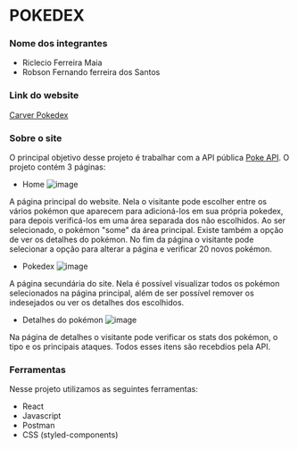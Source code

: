 # POKEDEX

### Nome dos integrantes

- Riclecio Ferreira Maia
- Robson Fernando ferreira dos Santos

### Link do website
[Carver Pokedex](carver-pokedex4.surge.sh)

### Sobre o site
O principal objetivo desse projeto é trabalhar com a API pública [Poke API](https://pokeapi.co).
O projeto contém 3 páginas:

* Home
![image](https://user-images.githubusercontent.com/86332847/148667721-c027d25b-aceb-435d-9f9c-fa3536d502df.png)

A página principal do website. Nela o visitante pode escolher entre os vários pokémon que aparecem para adicioná-los em sua própria pokedex, para depois verificá-los em uma área separada dos não escolhidos. Ao ser selecionado, o pokémon "some" da área principal. 
Existe também a opção de ver os detalhes do pokémon. No fim da página o visitante pode selecionar a opção para alterar a página e verificar 20 novos pokémon.

* Pokedex
![image](https://user-images.githubusercontent.com/86332847/148667879-bebc27b9-4a2a-4093-95a4-cdddbe37c071.png)

A página secundária do site. Nela é possível visualizar todos os pokémon selecionados na página principal, além de ser possível remover os indesejados ou ver os detalhes dos escolhidos.

* Detalhes do pokémon
![image](https://user-images.githubusercontent.com/86332847/148667920-fbbfb530-00a0-44ba-90c2-a2d41d651e5e.png)

Na página de detalhes o visitante pode verificar os stats dos pokémon, o tipo e os principais ataques. Todos esses itens são recebdios pela API.

### Ferramentas
Nesse projeto utilizamos as seguintes ferramentas:

* React
* Javascript
* Postman
* CSS (styled-components)
